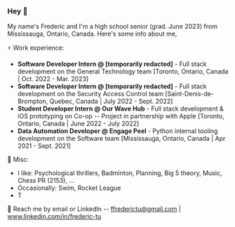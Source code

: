 ### Hey 👋

My name's Frederic and I'm a high school senior (grad. June 2023) from Mississauga, Ontario, Canada. Here's some info about me,

⚡ Work experience: <br>
-   **Software Developer Intern @ [temporarily redacted]** - Full stack development on the General Technology team [Toronto, Ontario, Canada | Oct. 2022 - Mar. 2023]
-   **Software Developer Intern @ [temporarily redacted]** - Full stack development on the Security Access Control team [Saint-Denis-de-Brompton, Quebec, Canada | July 2022 - Sept. 2022]
-   **Student Developer Intern @ Our Wave Hub** - Full stack development & iOS prototyping on Co-op -- Project in partnership with Apple [Toronto, Ontario, Canada | June 2022 - July 2022]
-   **Data Automation Developer  @ Engage Peel** - Python internal tooling development on the Software team [Mississauga, Ontario, Canada | Apr 2021 - Sept. 2021]

🌱 Misc: <br>
- I like: Psychological thrillers, Badminton, Planning, Big 5 theory, Music, Chess PR (2153), ...
- Occasionally: Swim, Rocket League
- T

💬 Reach me by email or LinkedIn -- ffrederictu@gmail.com | www.linkedin.com/in/frederic-tu




<!--
Here are some ideas to get you started:

- 🔭 I’m currently working on ...
- 🌱 I’m currently learning ...
- 👯 I’m looking to collaborate on ...
- 🤔 I’m looking for help with ...
- 💬 Ask me about ...
- 📫 How to reach me: ...
- 😄 Pronouns: ...
- ⚡ Fun fact: ...
-->
